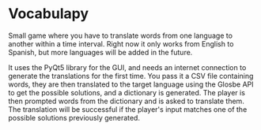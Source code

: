 Vocabulapy
==============
Small game where you have to translate words from one language to another within a time interval. Right now it only works from English to Spanish, but more languages will be added in the future.

It uses the PyQt5 library for the GUI, and needs an internet connection to generate the translations for the first time. You pass it a CSV file containing words, they are then translated to the target language using the Glosbe API to get the possible solutions, and a dictionary is generated. The player is then prompted words from the dictionary and is asked to translate them. The translation will be successful if the player's input matches one of the possible solutions previously generated.
